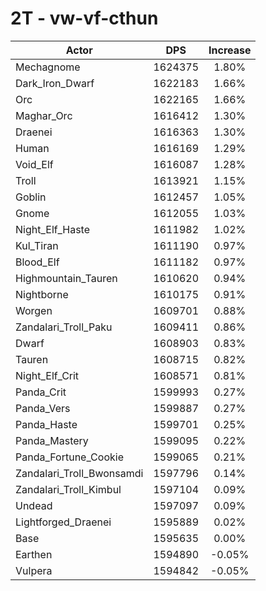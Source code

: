 # 2T - vw-vf-cthun
| Actor | DPS | Increase |
|---|:---:|:---:|
|Mechagnome|1624375|1.80%|
|Dark_Iron_Dwarf|1622183|1.66%|
|Orc|1622165|1.66%|
|Maghar_Orc|1616412|1.30%|
|Draenei|1616363|1.30%|
|Human|1616169|1.29%|
|Void_Elf|1616087|1.28%|
|Troll|1613921|1.15%|
|Goblin|1612457|1.05%|
|Gnome|1612055|1.03%|
|Night_Elf_Haste|1611982|1.02%|
|Kul_Tiran|1611190|0.97%|
|Blood_Elf|1611182|0.97%|
|Highmountain_Tauren|1610620|0.94%|
|Nightborne|1610175|0.91%|
|Worgen|1609701|0.88%|
|Zandalari_Troll_Paku|1609411|0.86%|
|Dwarf|1608903|0.83%|
|Tauren|1608715|0.82%|
|Night_Elf_Crit|1608571|0.81%|
|Panda_Crit|1599993|0.27%|
|Panda_Vers|1599887|0.27%|
|Panda_Haste|1599701|0.25%|
|Panda_Mastery|1599095|0.22%|
|Panda_Fortune_Cookie|1599065|0.21%|
|Zandalari_Troll_Bwonsamdi|1597796|0.14%|
|Zandalari_Troll_Kimbul|1597104|0.09%|
|Undead|1597097|0.09%|
|Lightforged_Draenei|1595889|0.02%|
|Base|1595635|0.00%|
|Earthen|1594890|-0.05%|
|Vulpera|1594842|-0.05%|
